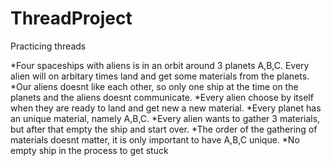# ThreadProject
Practicing threads

*Four spaceships with aliens is in an orbit around 3 planets A,B,C. Every alien will on arbitary times land and get some materials from the planets.
*Our aliens doesnt like each other, so only one ship at the time on the planets and the aliens doesnt communicate.
*Every alien choose by itself when they are ready to land and get new a new material.
*Every planet has an unique material, namely A,B,C.
*Every alien wants to gather 3 materials, but after that empty the ship and start over.
*The order of the gathering of materials doesnt matter, it is only important to have A,B,C unique.
*No empty ship in the process to get stuck

